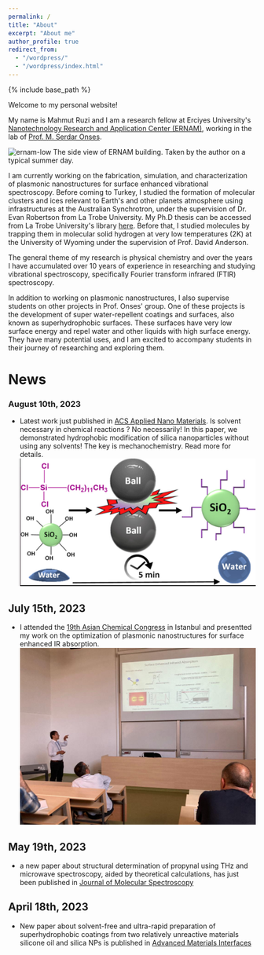 ```yaml
---
permalink: /
title: "About"
excerpt: "About me"
author_profile: true
redirect_from: 
  - "/wordpress/"
  - "/wordpress/index.html"
---
```


{% include base_path %}

Welcome to my personal website! 

My name is Mahmut Ruzi and I am a research fellow at Erciyes University's [Nanotechnology Research and Application Center (ERNAM)](https://ernam.erciyes.edu.tr), working in the lab of [Prof. M. Serdar Onses](http://www.onseslab.com). 

![ernam-low](https://user-images.githubusercontent.com/70721965/213926886-dd5ebe17-5b3f-47c7-a676-84c03eaafe92.jpg)
The side view of ERNAM building. Taken by the author on a typical summer day. 

I am currently working on the fabrication, simulation, and characterization of plasmonic nanostructures for surface enhanced vibrational spectroscopy. Before coming to Turkey, I studied the formation of molecular clusters and ices relevant to Earth's and other planets atmosphere using infrastructures at the Australian Synchrotron, under the supervision of Dr. Evan Robertson from La Trobe University. My Ph.D thesis can be accessed from La Trobe University's library [here](http://hdl.handle.net/1959.9/566195). Before that, I studied molecules by trapping them in molecular solid hydrogen at very low temperatures (2K) at the University of Wyoming under the supervision of Prof. David Anderson. 

The general theme of my research is physical chemistry and over the years I have accumulated over 10 years of experience in researching and studying vibrational spectroscopy, specifically Fourier transform infrared (FTIR) spectroscopy. 

In addition to working on plasmonic nanostructures,  I also supervise students on other projects in Prof. Onses' group. One of these projects is the development of super water-repellent coatings and surfaces, also known as superhydrophobic surfaces. These surfaces have very low surface energy and repel water and other liquids with high surface energy. They have many potential uses, and I am excited to accompany students in their journey of researching and exploring them.


# News

 ### August 10th, 2023
- Latest work just published in [ACS Applied Nano Materials](https://doi.org/10.1021/acsanm.3c02489). Is solvent necessary in chemical reactions ? No necessarily! In this paper, we demonstrated hydrophobic modification of silica nanoparticles without using any solvents! The key is mechanochemistry. Read more for details.  
 ![](/images/Alkysilane-silica-milling-2023-08-10.png) 
 ## July 15th, 2023
- I attended the [19th Asian Chemical Congress](https://acc2023.org/program/) in Istanbul and presentted my work on the optimization of plasmonic nanostructures for surface enhanced IR absorption.
 ![](/images/2023AsianChemicalCongress_presentation.jpg)
 ## May 19th, 2023
- a new paper about structural determination of propynal using THz and microwave spectroscopy, aided by theoretical calculations, has just been published in [Journal of Molecular Spectroscopy](https://doi.org/10.1016/j.jms.2023.111786)
 ## April 18th, 2023
- New paper about solvent-free and ultra-rapid preparation of superhydrophobic coatings from two relatively unreactive materials silicone oil and silica NPs is published in [Advanced Materials Interfaces](https://doi.org/10.1002/admi.202300069)


